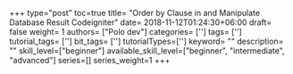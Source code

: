 +++
type="post"
toc=true
title= "Order by Clause in and Manipulate Database Result Codeigniter"
date= 2018-11-12T01:24:30+06:00
draft= false
weight= 1
authors= ["Polo dev"]
categories= ['']
tags= ['']
tutorial_tags= ['']
bit_tags= ['']
tutorialTypes=['']
keyword= ""
description= ""
skill_level=["beginner"]
available_skill_level=["beginner", "intermediate", "advanced"]
series=[]
series_weight=1
+++

